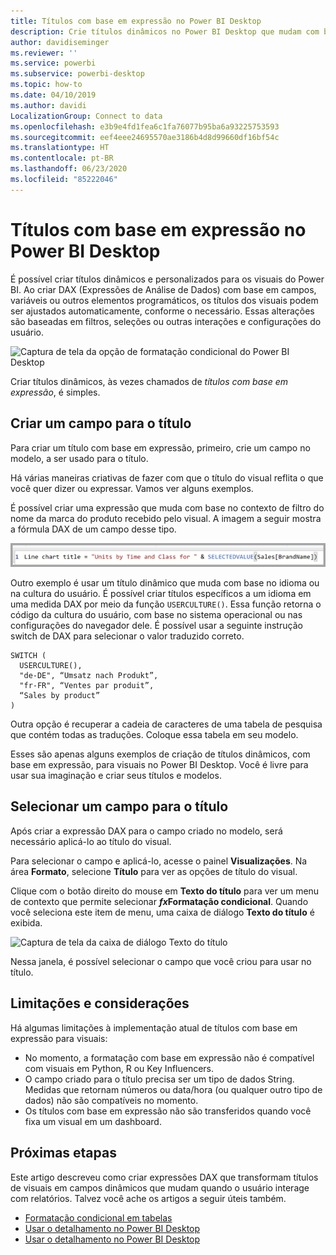 ```yaml
---
title: Títulos com base em expressão no Power BI Desktop
description: Crie títulos dinâmicos no Power BI Desktop que mudam com base em expressões programáticas usando a formatação programática condicional
author: davidiseminger
ms.reviewer: ''
ms.service: powerbi
ms.subservice: powerbi-desktop
ms.topic: how-to
ms.date: 04/10/2019
ms.author: davidi
LocalizationGroup: Connect to data
ms.openlocfilehash: e3b9e4fd1fea6c1fa76077b95ba6a93225753593
ms.sourcegitcommit: eef4eee24695570ae3186b4d8d99660df16bf54c
ms.translationtype: HT
ms.contentlocale: pt-BR
ms.lasthandoff: 06/23/2020
ms.locfileid: "85222046"
---
```

# <a name="expression-based-titles-in-power-bi-desktop"></a>Títulos com base em expressão no Power BI Desktop

É possível criar títulos dinâmicos e personalizados para os visuais do Power BI. Ao criar DAX (Expressões de Análise de Dados) com base em campos, variáveis ou outros elementos programáticos, os títulos dos visuais podem ser ajustados automaticamente, conforme o necessário. Essas alterações são baseadas em filtros, seleções ou outras interações e configurações do usuário.

![Captura de tela da opção de formatação condicional do Power BI Desktop](media/desktop-conditional-formatting-visual-titles/expression-based-title-01.png)

Criar títulos dinâmicos, às vezes chamados de *títulos com base em expressão*, é simples. 

## <a name="create-a-field-for-your-title"></a>Criar um campo para o título

Para criar um título com base em expressão, primeiro, crie um campo no modelo, a ser usado para o título. 

Há várias maneiras criativas de fazer com que o título do visual reflita o que você quer dizer ou expressar. Vamos ver alguns exemplos.

É possível criar uma expressão que muda com base no contexto de filtro do nome da marca do produto recebido pelo visual. A imagem a seguir mostra a fórmula DAX de um campo desse tipo.

![Captura de tela da fórmula DAX](media/desktop-conditional-formatting-visual-titles/expression-based-title-02.png)

Outro exemplo é usar um título dinâmico que muda com base no idioma ou na cultura do usuário. É possível criar títulos específicos a um idioma em uma medida DAX por meio da função `USERCULTURE()`. Essa função retorna o código da cultura do usuário, com base no sistema operacional ou nas configurações do navegador dele. É possível usar a seguinte instrução switch de DAX para selecionar o valor traduzido correto. 

```
SWITCH (
  USERCULTURE(),
  "de-DE", “Umsatz nach Produkt”,
  "fr-FR", “Ventes par produit”,
  “Sales by product”
)
```

Outra opção é recuperar a cadeia de caracteres de uma tabela de pesquisa que contém todas as traduções. Coloque essa tabela em seu modelo. 

Esses são apenas alguns exemplos de criação de títulos dinâmicos, com base em expressão, para visuais no Power BI Desktop. Você é livre para usar sua imaginação e criar seus títulos e modelos.


## <a name="select-your-field-for-your-title"></a>Selecionar um campo para o título

Após criar a expressão DAX para o campo criado no modelo, será necessário aplicá-lo ao título do visual.

Para selecionar o campo e aplicá-lo, acesse o painel **Visualizações**. Na área **Formato**, selecione **Título** para ver as opções de título do visual. 

Clique com o botão direito do mouse em **Texto do título** para ver um menu de contexto que permite selecionar **<em>fx</em>Formatação condicional**. Quando você seleciona este item de menu, uma caixa de diálogo **Texto do título** é exibida. 

![Captura de tela da caixa de diálogo Texto do título](media/desktop-conditional-formatting-visual-titles/expression-based-title-02b.png)

Nessa janela, é possível selecionar o campo que você criou para usar no título.

## <a name="limitations-and-considerations"></a>Limitações e considerações

Há algumas limitações à implementação atual de títulos com base em expressão para visuais:

* No momento, a formatação com base em expressão não é compatível com visuais em Python, R ou Key Influencers.
* O campo criado para o título precisa ser um tipo de dados String. Medidas que retornam números ou data/hora (ou qualquer outro tipo de dados) não são compatíveis no momento.
* Os títulos com base em expressão não são transferidos quando você fixa um visual em um dashboard.

## <a name="next-steps"></a>Próximas etapas

Este artigo descreveu como criar expressões DAX que transformam títulos de visuais em campos dinâmicos que mudam quando o usuário interage com relatórios. Talvez você ache os artigos a seguir úteis também.

* [Formatação condicional em tabelas](desktop-conditional-table-formatting.md)
* [Usar o detalhamento no Power BI Desktop](desktop-cross-report-drill-through.md)
* [Usar o detalhamento no Power BI Desktop](desktop-drillthrough.md)
